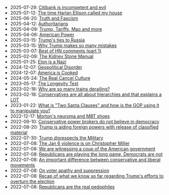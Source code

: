 <link rel="apple-touch-icon" sizes="57x57" href="/apple-icon-57x57.png">
<link rel="apple-touch-icon" sizes="60x60" href="/apple-icon-60x60.png">
<link rel="apple-touch-icon" sizes="72x72" href="/apple-icon-72x72.png">
<link rel="apple-touch-icon" sizes="76x76" href="/apple-icon-76x76.png">
<link rel="apple-touch-icon" sizes="114x114" href="/apple-icon-114x114.png">
<link rel="apple-touch-icon" sizes="120x120" href="/apple-icon-120x120.png">
<link rel="apple-touch-icon" sizes="144x144" href="/apple-icon-144x144.png">
<link rel="apple-touch-icon" sizes="152x152" href="/apple-icon-152x152.png">
<link rel="apple-touch-icon" sizes="180x180" href="/apple-icon-180x180.png">
<link rel="icon" type="image/png" sizes="192x192"  href="/android-icon-192x192.png">
<link rel="icon" type="image/png" sizes="32x32" href="/favicon-32x32.png">
<link rel="icon" type="image/png" sizes="96x96" href="/favicon-96x96.png">
<link rel="icon" type="image/png" sizes="16x16" href="/favicon-16x16.png">
<link rel="manifest" href="/manifest.json">
<meta name="msapplication-TileColor" content="#ffffff">
<meta name="msapplication-TileImage" content="/ms-icon-144x144.png">
<meta name="theme-color" content="#ffffff">

* 2025-07-29: [Citibank is incompetent and evil](2025-07-29-short-citibank.md)
* 2025-07-12: [The time Harlan Ellison called my house](2025-07-12-harlan-ellison.md)
* 2025-06-20: [Truth and Fascism](2025-06-20-truth-and-fascism.md)
* 2025-04-12: [Authoritarians](2025-04-12-authoritarians.md)
* 2025-04-09: [Trump, Tariffs, Mao and more](2025-04-09-trump-tariffs.md)
* 2025-04-06: [American Power](2025-04-06-american-power.md)
* 2025-03-15: [Trump's ties to Russia](2025-03-15-trump-russia.md)
* 2025-03-15: [Why Trump makes so many mistakes](2025-03-15-trump-mistakes.md)
* 2025-03-07: [Best of HN comments (part 1)](2025-03-07-best-of-HN-part1.md)
* 2025-02-09: [The Kidney Stone Manual](2025-02-09-kidney-stone-manual.md)
* 2025-01-25: [Elon is a Nazi](2025-01-25-elon-is-a-nazi.md)
* 2024-12-07: [Geopolitical Disorder](2024-12-07-geopolical-disorder.md)
* 2024-12-07: [America is Cooked](2024-12-07-america-is-cooked.md)
* 2024-05-24: [The Real Cancel Culture](2024-05-24-the-real-cancel-culture.md)
* 2023-05-17: [The Longevity Test](2023-05-17-the-longevity-test.md)
* 2023-02-18: [Why are so many trains derailing?](2023-02-18-train-safety.md)
* 2023-02-18: [Conservatives are all about hierarchies and that explains a LOT](2023-02-18-conservative-hierarchies.md)
* 2023-01-22: [What is "Two Santa Clauses" and how is the GOP using it to manipulate you?](2023-01-22-two-santas.md)
* 2022-12-17: [Morton's neuroma and MBT shoes](2022-12-17-shoes.md)
* 2022-09-10: [Conservative power brokers do not believe in democracy](2022-09-10-conservatives-do-not-believe-in-democracy.md)
* 2022-08-20: [Trump is aiding foreign powers with release of classified material](2022-08-20-trump-classified-material.md)
* 2022-07-30: [Trump disrespects the Military](2022-07-30-trump-disrespects-military.md)
* 2022-07-08: [The Jan 6 violence is on Christopher Miller](2022-07-08-miller-treason.md)
* 2022-07-08: [We are witnessing a coup of the American government](2022-07-08-coup.md)
* 2022-07-08: [Republicans are playing the long game, Democrats are not](2022-07-08-democrats-are-losing.md)
* 2022-07-08: [An important difference between conservative and liberal movements](2022-07-08-conservative-vs-liberal.md)
* 2022-07-08: [On voter apathy and suppression](2022-07-08-voter-apathy-and-suppression.md)
* 2022-07-08: [Recap of what we know so far regarding Trump's efforts to overturn the election](2022-07-08-trump-insurrection.md)
* 2022-07-08: [Republicans are the real pedophiles](2022-07-08-the-real-pedos.md)
